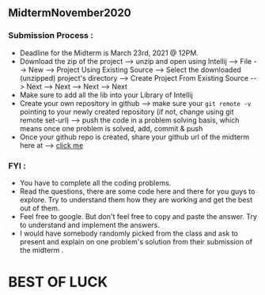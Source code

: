 ## MidtermNovember2020


### Submission Process :
- Deadline for the Midterm is March 23rd, 2021 @ 12PM.
- Download the zip of the project --> unzip and open using Intellij --> File --> New --> Project Using Existing Source --> Select the downloaded (unzipped) project's directory --> Create Project From Existing Source --> Next --> Next --> Next --> Next
- Make sure to add all the lib into your Library of Intellij
- Create your own repository in github --> make sure your `git remote -v` pointing to your newly created repository (if not, change using git remote set-url) --> push the code in a problem solving basis, which means once one problem is solved, add, commit & push
- Once your github repo is created, share your github url of the midterm here at --> [click me](https://docs.google.com/spreadsheets/d/1xa0xRvQs5ySBNhmv-eof2sYbQaxiShjqP41vdfwheio/edit?usp=sharing)

### FYI :
- You have to complete all the coding problems.
- Read the questions, there are some code here and there for you guys to explore. Try to understand them how they are working and get the best out of them.
- Feel free to google. But don't feel free to copy and paste the answer. Try to understand and implement the answers.
- I would have somebody randomly picked from the class and ask to present and explain on one problem's solution from their submission of the midterm .


# BEST OF LUCK
